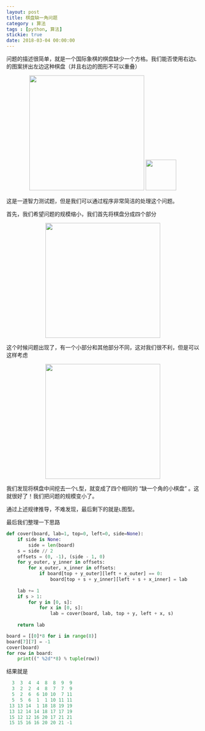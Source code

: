```yaml
---
layout: post
title: 棋盘缺一角问题
category : 算法
tags : [python, 算法]
stickie: true
date: 2018-03-04 00:00:00
---
```


问题的描述很简单，就是一个国际象棋的棋盘缺少一个方格。我们能否使用右边`L`的图案拼出左边这种棋盘（并且右边的图形不可以重叠）

<center class="half">
<img src="http://wx1.sinaimg.cn/mw690/af2d2659ly1fp0wq71yp3j20bh0b1t9h.jpg"  width="300">
<img src="http://wx2.sinaimg.cn/mw690/af2d2659ly1fp0wqb5qwnj203g036mx1.jpg" width="80">
</center>

这是一道智力测试题，但是我们可以通过程序非常简洁的处理这个问题。

首先，我们希望问题的规模缩小，我们首先将棋盘分成四个部分

<center class="center">
<img src="http://wx3.sinaimg.cn/mw690/af2d2659ly1fp0x4k3ijdj20fd0emwee.jpg"  width="300">
</center>

这个时候问题出现了，有一个小部分和其他部分不同，这对我们很不利，但是可以这样考虑

<center class="center">
<img src="http://wx4.sinaimg.cn/mw690/af2d2659ly1fp0x8qakwsj20e30dka9y.jpg"  width="300">
</center>

我们发现将棋盘中间挖去一个`L`型，就变成了四个相同的 “缺一个角的小棋盘” 。这就很好了！我们把问题的规模变小了。

通过上述规律推导，不难发现，最后剩下的就是`L`图型。

最后我们整理一下思路

```python
def cover(board, lab=1, top=0, left=0, side=None):
    if side is None:
        side = len(board)
    s = side // 2
    offsets = (0, -1), (side - 1, 0)
    for y_outer, y_inner in offsets:
        for x_outer, x_inner in offsets:
            if board[top + y_outer][left + x_outer] == 0:
                board[top + s + y_inner][left + s + x_inner] = lab
                
    lab += 1
    if s > 1:
        for y in [0, s]:
            for x in [0, s]:
                lab = cover(board, lab, top + y, left + x, s)
                
    return lab

board = [[0]*8 for i in range(8)]
board[7][7] = -1
cover(board)
for row in board:
    print((" %2d"*8) % tuple(row))
```

结果就是

```python
  3  3  4  4  8  8  9  9
  3  2  2  4  8  7  7  9
  5  2  6  6 10 10  7 11
  5  5  6  1  1 10 11 11
 13 13 14  1 18 18 19 19
 13 12 14 14 18 17 17 19
 15 12 12 16 20 17 21 21
 15 15 16 16 20 20 21 -1
```

